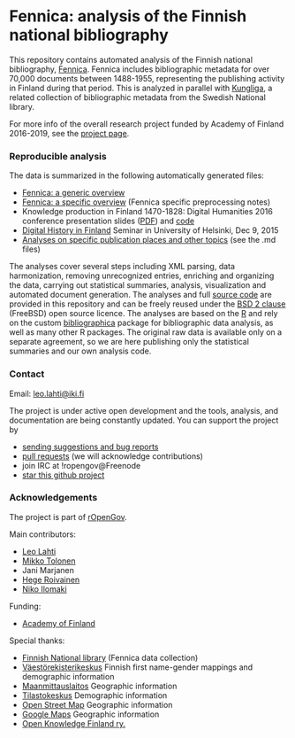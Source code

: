 Fennica: analysis of the Finnish national bibliography
============================================

This repository contains automated analysis of the Finnish national bibliography, [Fennica](http://www.kansalliskirjasto.fi/kirjastoala/fennica.html). Fennica includes bibliographic metadata for over 70,000 documents between 1488-1955, representing the publishing activity in Finland during that period. This is analyzed in parallel with [Kungliga](https://github.com/ropengov/kungliga), a related collection of bibliographic metadata from the Swedish National library.

For more info of the overall research project funded by Academy of
Finland 2016-2019, see the [project
page](https://www.helsinki.fi/en/researchgroups/digital-humanities-helsinki/projects#section-13696).


### Reproducible analysis

The data is summarized in the following automatically generated files:

 * [Fennica: a generic overview](https://github.com/rOpenGov/fennica/blob/master/inst/examples/overview.md)
 * [Fennica: a specific overview](https://github.com/rOpenGov/fennica/blob/master/inst/examples/summary.md) (Fennica specific preprocessing notes)
 * Knowledge production in Finland 1470-1828: Digital Humanities 2016 conference presentation slides ([PDF](https://github.com/rOpenGov/fennica/blob/master/inst/examples/20160715-slides-Krakow.pdf)) and [code](inst/examples/20160715-slides-Krakow.Rmd)
 * [Digital History in Finland](https://github.com/rOpenGov/fennica/blob/master/inst/examples/20151209-HelsinkiDH.md) Seminar in University of Helsinki, Dec 9, 2015
 * [Analyses on specific publication places and other topics](https://github.com/rOpenGov/fennica/tree/master/inst/examples) (see the .md files) 


The analyses cover several steps including XML parsing, data
harmonization, removing unrecognized entries, enriching and organizing
the data, carrying out statistical summaries, analysis, visualization
and automated document generation. The analyses and full [source
code](https://github.com/rOpenGov/fennica/blob/master/inst/examples/main.R)
are provided in this repository and can be freely reused under the
[BSD 2 clause](https://opensource.org/licenses/BSD-2-Clause) (FreeBSD)
open source licence. The analyses are based on the
[R](http://r-project.org) and rely on the custom
[bibliographica](https://github.com/ropengov/bibliographica) package
for bibliographic data analysis, as well as many other R packages. The
original raw data is available only on a separate agreement, so we are
here publishing only the statistical summaries and our own analysis
code.


### Contact

Email: leo.lahti@iki.fi

The project is under active open development and the tools, analysis,
and documentation are being constantly updated. You can support the
project by

  * [sending suggestions and bug reports](https://github.com/ropengov/fennica/issues)
  * [pull requests](https://github.com/ropengov/fennica/) (we will acknowledge contributions)
  * join IRC at !ropengov@Freenode
  * [star this github project](http://ropengov.github.io/contribute/)


### Acknowledgements


The project is part of [rOpenGov](http://ropengov.github.io/).


Main contributors:

  * [Leo Lahti](https://github.com/antagomir/)
  * [Mikko Tolonen](https://github.com/orgs/rOpenGov/people/tolonen)
  * Jani Marjanen 
  * [Hege Roivainen](hegroiva)  
  * [Niko Ilomaki](https://github.com/NVI/)


Funding:

  * [Academy of Finland](https://www.kansalliskirjasto.fi/en/projects/comhis-computational-history-and-the-transformation-of-public-discourse-in-finland-1640)


Special thanks:

  * [Finnish National library](https://www.kansalliskirjasto.fi/en/) (Fennica data collection)
  * [Väestörekisterikeskus](http://vrk.fi/) Finnish first name-gender
    mappings and demographic information
  * [Maanmittauslaitos](http://mml.fi) Geographic information
  * [Tilastokeskus](http://www.tilastokeskus.fi/) Demographic information
  * [Open Street Map](https://www.openstreetmap.org) Geographic information
  * [Google Maps]() Geographic information  
  * [Open Knowledge Finland ry.](http://fi.okfn.org/) 

